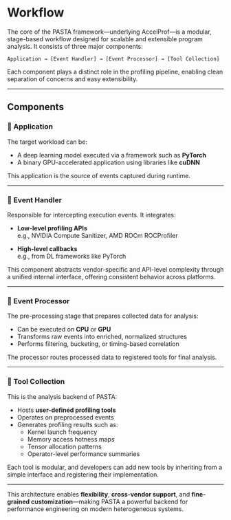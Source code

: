 # Workflow

The core of the PASTA framework—underlying AccelProf—is a modular, stage-based workflow designed for scalable and extensible program analysis. It consists of three major components:

```
Application → [Event Handler] → [Event Processor] → [Tool Collection]
```

Each component plays a distinct role in the profiling pipeline, enabling clean separation of concerns and easy extensibility.

---

## Components

### 🔹 Application

The target workload can be:

- A deep learning model executed via a framework such as **PyTorch**
- A binary GPU-accelerated application using libraries like **cuDNN**

This application is the source of events captured during runtime.

---

### 🔹 Event Handler

Responsible for intercepting execution events. It integrates:

- **Low-level profiling APIs**  
  e.g., NVIDIA Compute Sanitizer, AMD ROCm ROCProfiler

- **High-level callbacks**  
  e.g., from DL frameworks like PyTorch

This component abstracts vendor-specific and API-level complexity through a unified internal interface, offering consistent behavior across platforms.

---

### 🔹 Event Processor

The pre-processing stage that prepares collected data for analysis:

- Can be executed on **CPU** or **GPU**
- Transforms raw events into enriched, normalized structures
- Performs filtering, bucketing, or timing-based correlation

The processor routes processed data to registered tools for final analysis.

---

### 🔹 Tool Collection

This is the analysis backend of PASTA:

- Hosts **user-defined profiling tools**
- Operates on preprocessed events
- Generates profiling results such as:
  - Kernel launch frequency
  - Memory access hotness maps
  - Tensor allocation patterns
  - Operator-level performance summaries

Each tool is modular, and developers can add new tools by inheriting from a simple interface and registering their implementation.

---

This architecture enables **flexibility**, **cross-vendor support**, and **fine-grained customization**—making PASTA a powerful backend for performance engineering on modern heterogeneous systems.